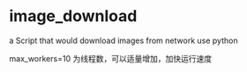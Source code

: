 # image_download
a Script that would download images from network use python

max_workers=10  为线程数，可以适量增加，加快运行速度
